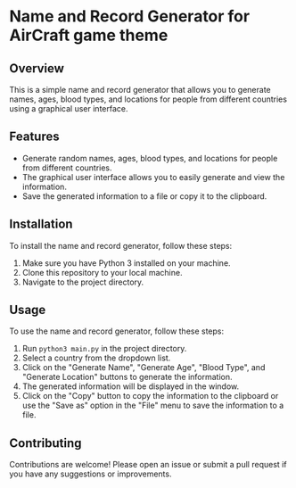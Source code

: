 # Name and Record Generator for AirCraft game theme

## Overview
This is a simple name and record generator that allows you to generate names, ages, blood types, and locations for people from different countries using a graphical user interface.

## Features
- Generate random names, ages, blood types, and locations for people from different countries.
- The graphical user interface allows you to easily generate and view the information.
- Save the generated information to a file or copy it to the clipboard.

## Installation
To install the name and record generator, follow these steps:
1. Make sure you have Python 3 installed on your machine.
2. Clone this repository to your local machine.
3. Navigate to the project directory.

## Usage
To use the name and record generator, follow these steps:
1. Run `python3 main.py` in the project directory.
2. Select a country from the dropdown list.
3. Click on the "Generate Name", "Generate Age", "Blood Type", and "Generate Location" buttons to generate the information.
4. The generated information will be displayed in the window.
5. Click on the "Copy" button to copy the information to the clipboard or use the "Save as" option in the "File" menu to save the information to a file.

## Contributing
Contributions are welcome! Please open an issue or submit a pull request if you have any suggestions or improvements.
